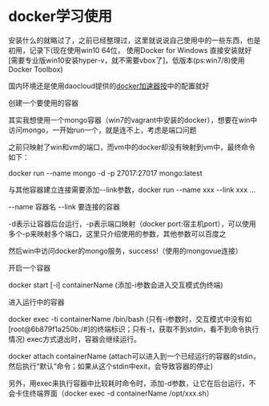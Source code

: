 # docker学习使用

安装什么的就略过了，之前已经整理过，这里就说说自己使用中的一些东西，也是初用，记录下(现在使用win10 64位，
使用Docker for Windows 直接安装就好[需要专业版win10安装hyper-v，就不需要vbox了]，低版本(ps:win7/8)使用Docker Toolbox)

国内环境还是使用daocloud提供的[docker加速器按](https://www.daocloud.io/mirror)中的配置就好

创建一个要使用的容器

其实我想使用一个mongo容器（win7的vagrant中安装的docker），想要在win中访问mongo，一开始run一个，就是连不上，考虑是端口问题

之前只映射了win和vm的端口，而vm中的docker却没有映射到vm中，最终命令如下：

docker run --name mongo -d -p 27017:27017 mongo:latest

与其他容器建立连接需要添加--link参数，docker run --name xxx --link xxx ...

--name 容器名 --link 要连接的容器

-d表示让容器后台运行，-p表示端口映射（docker port:宿主机port），可以使用多个-p来映射多个端口，这里只介绍使用的参数，其他参数可以百度之

然后win中访问docker的mongo服务，success!（使用的mongovue连接）

开启一个容器

docker start [-i] containerName (添加-i参数会进入交互模式伪终端)

进入运行中的容器

docker exec -ti containerName /bin/bash (只有-i参数时，交互模式中没有如
[root@6b879f1a250b:/#]的终端标识；只有-t，获取不到stdin，看不到命令执行情况) exec方式退出时，容器会继续运行。

docker attach containerName (attach可以进入到一个已经运行的容器的stdin，然后执行“默认”命令；如果从这个stdin中exit，会导致容器的停止)

另外，用exec来执行容器中比较耗时命令时，添加-d参数，让它在后台运行，不会卡住终端界面（docker  exec -d containerName /opt/xxx.sh）